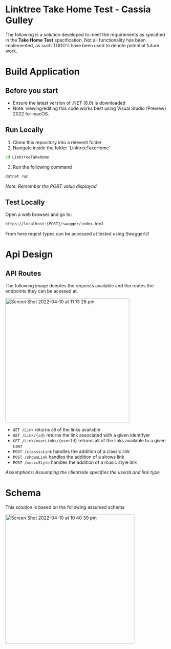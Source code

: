 # Linktree Take Home Test - Cassia Gulley
The following is a solution developed to meet the requirements as specified in the **Take Home Test** specification.
Not all functionality has been implemented, as such TODO's have been used to denote potential future work.


# Build Application 
## Before you start
- Ensure the latest version of .NET (6.0) is downloaded
- Note: viewing/editing this code works best using Visual Studio (Preview) 2022 for macOS.

## Run Locally
1. Clone this repository into a relevent folder
2. Navigate inside the folder 'LinktreeTakeHome'
```bash
cd LinktreeTakeHome
```
3. Run the following command
```bash
dotnet run
```
*Note: Remember the PORT value displayed* 

## Test Locally
Open a web browser and go to: 
```bash
https://localhost:{PORT}/swagger/index.html
```
From here reqest types can be accessed at tested using SwaggerUI


# Api Design
## API Routes 
The following image denotes the requests available and the routes the endpoints they can be acessed at.

<img width="387" alt="Screen Shot 2022-04-10 at 11 13 28 pm" src="https://user-images.githubusercontent.com/91455929/162619891-dac3471c-a0c8-457a-9bba-78f3c4f31564.png">

- ```GET /Link``` returns all of the links available 
- ```GET /Link/{id}``` returns the link associated with a given identifyer
- ```GET /Link/userLinks/{userId}``` returns all of the links available to a given user
- ```POST /classicLink``` handles the addition of a classic link
- ```POST /showsLink``` handles the addition of a shows link
- ```POST /musicStyle``` handles the addition of a music style link

*Assumptions: Assumping the clientside specifies the userId and link type*

# Schema
This solution is based on the following assumed schema

<img width="403" alt="Screen Shot 2022-04-10 at 10 40 39 pm" src="https://user-images.githubusercontent.com/91455929/162618592-fa3f9b21-03ed-4b8b-9d6c-3a9a6b45483d.png">

